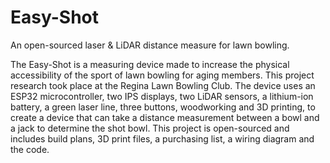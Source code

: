 # Easy-Shot
An open-sourced laser &amp; LiDAR distance measure for lawn bowling.

The Easy-Shot is a measuring device made to increase the physical accessibility of the sport of lawn bowling for aging members. This project research took place at the Regina Lawn Bowling Club. The device uses an ESP32 microcontroller, two IPS displays, two LiDAR sensors, a lithium-ion battery, a green laser line, three buttons, woodworking and 3D printing, to create a device that can take a distance measurement between a bowl and a jack to determine the shot bowl. This project is open-sourced and includes build plans, 3D print files, a purchasing list, a wiring diagram and the code.

